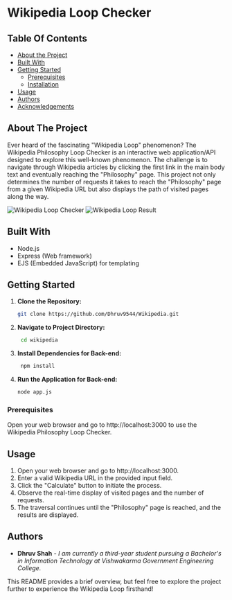 # Wikipedia Loop Checker



## Table Of Contents

- [About the Project](#about-the-project)
- [Built With](#built-with)
- [Getting Started](#getting-started)
  - [Prerequisites](#prerequisites)
  - [Installation](#installation)
- [Usage](#usage)
- [Authors](#authors)
- [Acknowledgements](#acknowledgements)

## About The Project

Ever heard of the fascinating "Wikipedia Loop" phenomenon? The Wikipedia Philosophy Loop Checker is an interactive web application/API designed to explore this well-known phenomenon. The challenge is to navigate through Wikipedia articles by clicking the first link in the main body text and eventually reaching the "Philosophy" page. This project not only determines the number of requests it takes to reach the "Philosophy" page from a given Wikipedia URL but also displays the path of visited pages along the way.

![Wikipedia Loop Checker](https://github.com/Dhruv9544/hackingly-Wikipedia-internship-task/assets/113520549/34176f27-4c30-4389-9538-109d38126c16)
![Wikipedia Loop Result](https://github.com/Dhruv9544/hackingly-Wikipedia-internship-task/assets/113520549/1e6986cd-c2e3-4b8f-9821-9de1f9feb1fa)

## Built With

- Node.js
- Express (Web framework)
- EJS (Embedded JavaScript) for templating

## Getting Started

1. **Clone the Repository:**

    ```bash
    git clone https://github.com/Dhruv9544/Wikipedia.git
    ```

2. **Navigate to Project Directory:**

   ```bash
    cd wikipedia
    ```

3. **Install Dependencies for Back-end:**

   ```bash
    npm install
    ```
    
4. **Run the Application for Back-end:**

    ```bash
    node app.js
    ```

### Prerequisites

Open your web browser and go to http://localhost:3000 to use the Wikipedia Philosophy Loop Checker.

## Usage

1. Open your web browser and go to http://localhost:3000.
2. Enter a valid Wikipedia URL in the provided input field.
3. Click the "Calculate" button to initiate the process.
4. Observe the real-time display of visited pages and the number of requests.
5. The traversal continues until the "Philosophy" page is reached, and the results are displayed.

## Authors

- **Dhruv Shah** - _I am currently a third-year student pursuing a Bachelor's in Information Technology at Vishwakarma Government Engineering College._

This README provides a brief overview, but feel free to explore the project further to experience the Wikipedia Loop firsthand!
